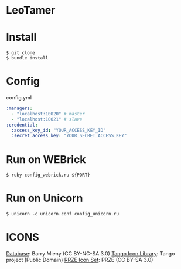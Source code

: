 LeoTamer
=========

Install
========

```
$ git clone
$ bundle install
```

Config
=======

config.yml

```yaml
:managers:
  - "localhost:10020" # master
  - "localhost:10021" # slave
:credential:
  :access_key_id: "YOUR_ACCESS_KEY_ID"
  :secret_access_key: "YOUR_SECRET_ACCESS_KEY"
```

Run on WEBrick
==============

```
$ ruby config_webrick.ru ${PORT}
```

Run on Unicorn
==============

```
$ unicorn -c unicorn.conf config_unicorn.ru
```

ICONS
=========

[Database](http://barrymieny.deviantart.com/art/Database-104013446): Barry Mieny (CC BY-NC-SA 3.0)
[Tango Icon Library](http://tango.freedesktop.org/Tango_Icon_Library): Tango project (Public Domain)
[RRZE Icon Set](http://rrze-icon-set.berlios.de/): PRZE (CC BY-SA 3.0)
